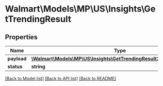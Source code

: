 # Walmart\Models\MP\US\Insights\GetTrendingResult

## Properties

Name | Type | Description | Notes
------------ | ------------- | ------------- | -------------
**payload** | [**\Walmart\Models\MP\US\Insights\GetTrendingResult200ResponsePayload**](GetTrendingResult200ResponsePayload.md) |  | [optional]
**status** | **string** |  | [optional]


[[Back to Model list]](./) [[Back to API list]](../../../../../README.md#supported-apis) [[Back to README]](../../../../../README.md)
